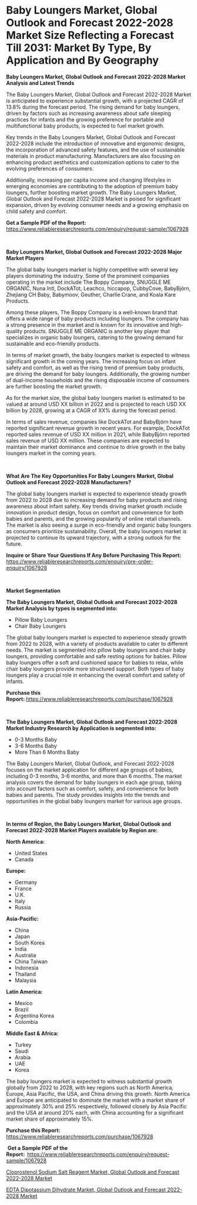 <p><h1>Baby Loungers Market, Global Outlook and Forecast 2022-2028 Market Size Reflecting a Forecast Till 2031: Market By Type, By Application and By Geography</h1></p><p><strong>Baby Loungers Market, Global Outlook and Forecast 2022-2028 Market Analysis and Latest Trends</strong></p>
<p><p>The Baby Loungers Market, Global Outlook and Forecast 2022-2028 Market is anticipated to experience substantial growth, with a projected CAGR of 13.8% during the forecast period. The rising demand for baby loungers, driven by factors such as increasing awareness about safe sleeping practices for infants and the growing preference for portable and multifunctional baby products, is expected to fuel market growth.</p><p>Key trends in the Baby Loungers Market, Global Outlook and Forecast 2022-2028 include the introduction of innovative and ergonomic designs, the incorporation of advanced safety features, and the use of sustainable materials in product manufacturing. Manufacturers are also focusing on enhancing product aesthetics and customization options to cater to the evolving preferences of consumers.</p><p>Additionally, increasing per capita income and changing lifestyles in emerging economies are contributing to the adoption of premium baby loungers, further boosting market growth. The Baby Loungers Market, Global Outlook and Forecast 2022-2028 Market is poised for significant expansion, driven by evolving consumer needs and a growing emphasis on child safety and comfort.</p></p>
<p><strong>Get a Sample PDF of the Report:&nbsp;</strong> <a href="https://www.reliableresearchreports.com/enquiry/request-sample/1067928">https://www.reliableresearchreports.com/enquiry/request-sample/1067928</a></p>
<p>&nbsp;</p>
<p><strong>Baby Loungers Market, Global Outlook and Forecast 2022-2028 Major Market Players</strong></p>
<p><p>The global baby loungers market is highly competitive with several key players dominating the industry. Some of the prominent companies operating in the market include The Boppy Company, SNUGGLE ME ORGANIC, Nuna Intl, DockATot, Leachco, hiccapop, CubbyCove, BabyBjörn, Zhejiang CH Baby, Babymoov, Geuther, Charlie Crane, and Koala Kare Products.</p><p>Among these players, The Boppy Company is a well-known brand that offers a wide range of baby products including loungers. The company has a strong presence in the market and is known for its innovative and high-quality products. SNUGGLE ME ORGANIC is another key player that specializes in organic baby loungers, catering to the growing demand for sustainable and eco-friendly products.</p><p>In terms of market growth, the baby loungers market is expected to witness significant growth in the coming years. The increasing focus on infant safety and comfort, as well as the rising trend of premium baby products, are driving the demand for baby loungers. Additionally, the growing number of dual-income households and the rising disposable income of consumers are further boosting the market growth.</p><p>As for the market size, the global baby loungers market is estimated to be valued at around USD XX billion in 2022 and is projected to reach USD XX billion by 2028, growing at a CAGR of XX% during the forecast period. </p><p>In terms of sales revenue, companies like DockATot and BabyBjörn have reported significant revenue growth in recent years. For example, DockATot reported sales revenue of USD XX million in 2021, while BabyBjörn reported sales revenue of USD XX million. These companies are expected to maintain their market dominance and continue to drive growth in the baby loungers market in the coming years.</p></p>
<p>&nbsp;</p>
<p><strong>What Are The Key Opportunities For Baby Loungers Market, Global Outlook and Forecast 2022-2028 Manufacturers?</strong></p>
<p><p>The global baby loungers market is expected to experience steady growth from 2022 to 2028 due to increasing demand for baby products and rising awareness about infant safety. Key trends driving market growth include innovation in product design, focus on comfort and convenience for both babies and parents, and the growing popularity of online retail channels. The market is also seeing a surge in eco-friendly and organic baby loungers as consumers prioritize sustainability. Overall, the baby loungers market is projected to continue its upward trajectory, with a strong outlook for the future.</p></p>
<p><strong>Inquire or Share Your Questions If Any Before Purchasing This Report:</strong> <a href="https://www.reliableresearchreports.com/enquiry/pre-order-enquiry/1067928">https://www.reliableresearchreports.com/enquiry/pre-order-enquiry/1067928</a></p>
<p>&nbsp;</p>
<p><strong>Market Segmentation</strong></p>
<p><strong>The Baby Loungers Market, Global Outlook and Forecast 2022-2028 Market Analysis by types is segmented into:</strong></p>
<p><ul><li>Pillow Baby Loungers</li><li>Chair Baby Loungers</li></ul></p>
<p><p>The global baby loungers market is expected to experience steady growth from 2022 to 2028, with a variety of products available to cater to different needs. The market is segmented into pillow baby loungers and chair baby loungers, providing comfortable and safe resting options for babies. Pillow baby loungers offer a soft and cushioned space for babies to relax, while chair baby loungers provide more structured support. Both types of baby loungers play a crucial role in enhancing the overall comfort and safety of infants.</p></p>
<p><strong>Purchase this Report:&nbsp;</strong><a href="https://www.reliableresearchreports.com/purchase/1067928">https://www.reliableresearchreports.com/purchase/1067928</a></p>
<p>&nbsp;</p>
<p><strong>The Baby Loungers Market, Global Outlook and Forecast 2022-2028 Market Industry Research by Application is segmented into:</strong></p>
<p><ul><li>0-3 Months Baby</li><li>3-6 Months Baby</li><li>More Than 6 Months Baby</li></ul></p>
<p><p>The Baby Loungers Market, Global Outlook, and Forecast 2022-2028 focuses on the market application for different age groups of babies, including 0-3 months, 3-6 months, and more than 6 months. The market analysis covers the demand for baby loungers in each age group, taking into account factors such as comfort, safety, and convenience for both babies and parents. The study provides insights into the trends and opportunities in the global baby loungers market for various age groups.</p></p>
<p>&nbsp;</p>
<p><strong>In terms of Region, the Baby Loungers Market, Global Outlook and Forecast 2022-2028 Market Players available by Region are:</strong></p>
<p>
    <p> <strong> North America: </strong>
        <ul>
            <li>United States</li>
            <li>Canada</li>
        </ul>
        </p> 
    <p> <strong> Europe: </strong>
        <ul>
            <li>Germany</li>
            <li>France</li>
            <li>U.K.</li>
            <li>Italy</li>
            <li>Russia</li>
        </ul>
        </p> 
    <p> <strong> Asia-Pacific: </strong>
        <ul>
            <li>China</li>
            <li>Japan</li>
            <li>South Korea</li>
            <li>India</li>
            <li>Australia</li>
            <li>China Taiwan</li>
            <li>Indonesia</li>
            <li>Thailand</li>
            <li>Malaysia</li>
        </ul>
        </p> 
    <p> <strong> Latin America: </strong>
        <ul>
            <li>Mexico</li>
            <li>Brazil</li>
            <li>Argentina Korea</li>
            <li>Colombia</li>
        </ul>
        </p> 
    <p> <strong> Middle East & Africa: </strong>
        <ul>
            <li>Turkey</li>
            <li>Saudi</li>
            <li>Arabia</li>
            <li>UAE</li>
            <li>Korea</li>
        </ul>
    </p>
    </p>
<p><p>The baby loungers market is expected to witness substantial growth globally from 2022 to 2028, with key regions such as North America, Europe, Asia Pacific, the USA, and China driving this growth. North America and Europe are anticipated to dominate the market with a market share of approximately 30% and 25% respectively, followed closely by Asia Pacific and the USA at around 20% each, with China accounting for a significant market share of approximately 15%.</p></p>
<p><strong>Purchase this Report: </strong><a href="https://www.reliableresearchreports.com/purchase/1067928">https://www.reliableresearchreports.com/purchase/1067928</a></p>
<p>&nbsp;<strong>Get a Sample PDF of the Report:&nbsp;&nbsp;</strong><a href="https://www.reliableresearchreports.com/enquiry/request-sample/1067928">https://www.reliableresearchreports.com/enquiry/request-sample/1067928</a></p>
<p><strong></strong></p>
<p><p><a href="https://github.com/nicoletavirag/Market-Research-Report-List-1/blob/main/cloprostenol-sodium-salt-reagent-market-global-outlook-and-forecast-2022-2028-market.md">Cloprostenol Sodium Salt Reagent Market, Global Outlook and Forecast 2022-2028 Market</a></p><p><a href="https://github.com/redneck06/Market-Research-Report-List-1/blob/main/edta-dipotassium-dihydrate-market-global-outlook-and-forecast-2022-2028-market.md">EDTA Dipotassium Dihydrate Market, Global Outlook and Forecast 2022-2028 Market</a></p></p>
